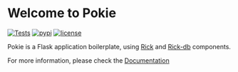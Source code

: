 # Welcome to Pokie

[![Tests](https://github.com/oddbit-project/pokie/workflows/Tests/badge.svg?branch=master)](https://github.com/oddbit-project/pokie/actions)
[![pypi](https://img.shields.io/pypi/v/pokie.svg)](https://pypi.org/project/pokie/)
[![license](https://img.shields.io/pypi/l/pokie.svg)](https://github.com/oddbit-project/pokie/blob/master/LICENSE)

Pokie is a Flask application boilerplate, using [Rick](https://github.com/oddbit-project/rick) and 
[Rick-db](https://github.com/oddbit-project/rick_db) components.

For more information, please check the [Documentation](https://oddbit-project.github.io/pokie/)
